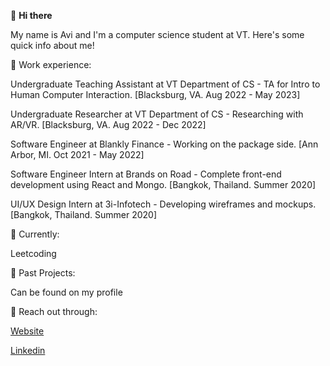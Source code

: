 👋 **Hi there**

My name is Avi and I'm a computer science student at VT. Here's some quick info about me!

🚀 Work experience:

Undergraduate Teaching Assistant at VT Department of CS - TA for Intro to Human Computer Interaction. [Blacksburg, VA. Aug 2022 - May 2023]

Undergraduate Researcher at VT Department of CS - Researching with AR/VR. [Blacksburg, VA. Aug 2022 - Dec 2022]

Software Engineer at Blankly Finance - Working on the package side.  [Ann Arbor, MI. Oct 2021 - May 2022]

Software Engineer Intern at Brands on Road - Complete front-end development using React and Mongo. [Bangkok, Thailand. Summer 2020]

UI/UX Design Intern at 3i-Infotech - Developing wireframes and mockups. [Bangkok, Thailand. Summer 2020]

📍 Currently:

Leetcoding

📖 Past Projects:

Can be found on my profile

💬 Reach out through:

[Website](https://avimehta.netlify.app/)

[Linkedin](https://www.linkedin.com/in/mehtavi/)
